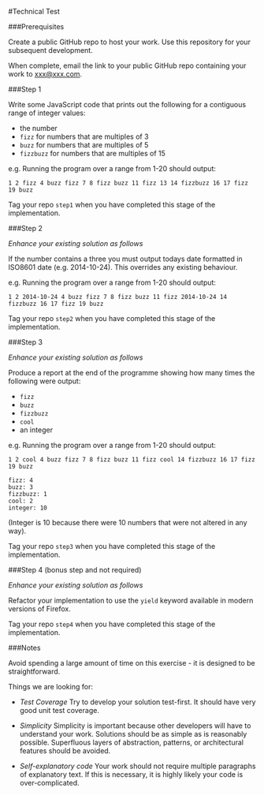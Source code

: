 #Technical Test

###Prerequisites

Create a public GitHub repo to host your work. Use this repository for your subsequent development.

When complete, email the link to your public GitHub repo containing your work to xxx@xxx.com.

###Step 1

Write some JavaScript code that prints out the following for a contiguous range of integer values:

 - the number
 - `fizz` for numbers that are multiples of 3
 - `buzz` for numbers that are multiples of 5
 - `fizzbuzz` for numbers that are multiples of 15

e.g. Running the program over a range from 1-20 should output:

    1 2 fizz 4 buzz fizz 7 8 fizz buzz 11 fizz 13 14 fizzbuzz 16 17 fizz 19 buzz

Tag your repo `step1` when you have completed this stage of the implementation.

###Step 2

*Enhance your existing solution as follows*

If the number contains a three you must output todays date formatted in ISO8601 date (e.g. 2014-10-24). This overrides any existing behaviour.

e.g. Running the program over a range from 1-20 should output:

    1 2 2014-10-24 4 buzz fizz 7 8 fizz buzz 11 fizz 2014-10-24 14 fizzbuzz 16 17 fizz 19 buzz

Tag your repo `step2` when you have completed this stage of the implementation.

###Step 3

*Enhance your existing solution as follows*

Produce a report at the end of the programme showing how many times the following were output:

 - `fizz`
 - `buzz`
 - `fizzbuzz`
 - `cool`
 - an integer

e.g. Running the program over a range from 1-20 should output:

    1 2 cool 4 buzz fizz 7 8 fizz buzz 11 fizz cool 14 fizzbuzz 16 17 fizz 19 buzz
     
    fizz: 4
    buzz: 3
    fizzbuzz: 1
    cool: 2
    integer: 10

 (Integer is 10 because there were 10 numbers that were not altered in any way).

Tag your repo `step3` when you have completed this stage of the implementation.

###Step 4 (bonus step and not required)

*Enhance your existing solution as follows*

Refactor your implementation to use the `yield` keyword available in modern versions of Firefox.

Tag your repo `step4` when you have completed this stage of the implementation.

###Notes

Avoid spending a large amount of time on this exercise - it is designed to be straightforward.

Things we are looking for:

 - *Test Coverage* Try to develop your solution test-first. It should have very good unit test coverage.

 - *Simplicity* Simplicity is important because other developers will have to understand your work. Solutions should be as simple as is reasonably possible. Superfluous layers of abstraction, patterns, or architectural features should be avoided.

 - *Self-explanatory code* Your work should not require multiple paragraphs of explanatory text. If this is necessary, it is highly likely your code is over-complicated.
